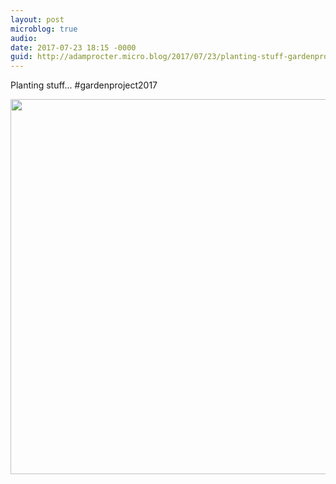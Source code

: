 ```yaml
---
layout: post
microblog: true
audio: 
date: 2017-07-23 18:15 -0000
guid: http://adamprocter.micro.blog/2017/07/23/planting-stuff-gardenproject.html
---
```

Planting stuff... #gardenproject2017

<img src="http://discursive.adamprocter.co.uk/uploads/2017/ba9207424f.jpg" width="600" height="600" />

